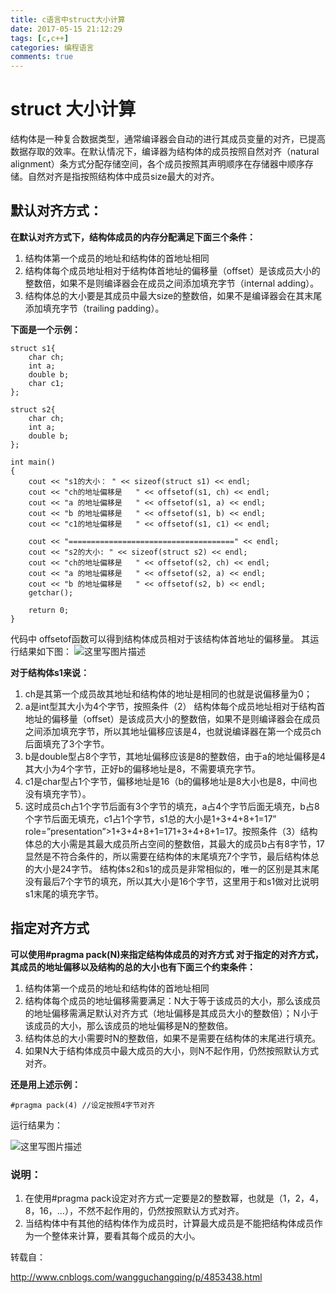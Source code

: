 ```yaml
---
title: c语言中struct大小计算
date: 2017-05-15 21:12:29
tags: [c,c++]
categories: 编程语言
comments: true
---
```

# struct 大小计算
结构体是一种复合数据类型，通常编译器会自动的进行其成员变量的对齐，已提高数据存取的效率。在默认情况下，编译器为结构体的成员按照自然对齐（natural alignment）条方式分配存储空间，各个成员按照其声明顺序在存储器中顺序存储。自然对齐是指按照结构体中成员size最大的对齐。

## 默认对齐方式：
**在默认对齐方式下，结构体成员的内存分配满足下面三个条件：**

1. 结构体第一个成员的地址和结构体的首地址相同
2. 结构体每个成员地址相对于结构体首地址的偏移量（offset）是该成员大小的整数倍，如果不是则编译器会在成员之间添加填充字节（internal adding）。
3. 结构体总的大小要是其成员中最大size的整数倍，如果不是编译器会在其末尾添加填充字节（trailing padding）。

**下面是一个示例：**

```
struct s1{
    char ch;
    int a;
    double b;
    char c1;
};

struct s2{
    char ch;
    int a;
    double b;
};

int main()
{
    cout << "s1的大小： " << sizeof(struct s1) << endl;
    cout << "ch的地址偏移是   " << offsetof(s1, ch) << endl;
    cout << "a 的地址偏移是   " << offsetof(s1, a) << endl;
    cout << "b 的地址偏移是   " << offsetof(s1, b) << endl;
    cout << "c1的地址偏移是   " << offsetof(s1, c1) << endl;

    cout << "=====================================" << endl;
    cout << "s2的大小: " << sizeof(struct s2) << endl;
    cout << "ch的地址偏移是   " << offsetof(s2, ch) << endl;
    cout << "a 的地址偏移是   " << offsetof(s2, a) << endl;
    cout << "b 的地址偏移是   " << offsetof(s2, b) << endl;
    getchar();

    return 0;
}
```
代码中 offsetof函数可以得到结构体成员相对于该结构体首地址的偏移量。
其运行结果如下图：
<img src="http://img.blog.csdn.net/20151003143703690" alt="这里写图片描述">

**对于结构体s1来说：**

1. ch是其第一个成员故其地址和结构体的地址是相同的也就是说偏移量为0；
2. a是int型其大小为4个字节，按照条件（2） 结构体每个成员地址相对于结构首地址的偏移量（offset）是该成员大小的整数倍，如果不是则编译器会在成员之间添加填充字节，所以其地址偏移应该是4，也就说编译器在第一个成员ch后面填充了3个字节。
3. b是double型占8个字节，其地址偏移应该是8的整数倍，由于a的地址偏移是4其大小为4个字节，正好b的偏移地址是8，不需要填充字节。
4. c1是char型占1个字节，偏移地址是16（b的偏移地址是8大小也是8，中间也没有填充字节）。
5. 这时成员ch占1个字节后面有3个字节的填充，a占4个字节后面无填充，b占8个字节后面无填充，c1占1个字节，s1总的大小是1+3+4+8+1=17” role=”presentation”>1+3+4+8+1=171+3+4+8+1=17。按照条件（3）结构体总的大小需是其最大成员所占空间的整数倍，其最大的成员b占有8字节，17显然是不符合条件的，所以需要在结构体的末尾填充7个字节，最后结构体总的大小是24字节。
结构体s2和s1的成员是非常相似的，唯一的区别是其末尾没有最后7个字节的填充，所以其大小是16个字节，这里用于和s1做对比说明s1末尾的填充字节。

## 指定对齐方式 
**可以使用#pragma pack(N)来指定结构体成员的对齐方式
对于指定的对齐方式，其成员的地址偏移以及结构的总的大小也有下面三个约束条件：**

1. 结构体第一个成员的地址和结构体的首地址相同
2. 结构体每个成员的地址偏移需要满足：N大于等于该成员的大小，那么该成员的地址偏移需满足默认对齐方式（地址偏移是其成员大小的整数倍）；Ｎ小于该成员的大小，那么该成员的地址偏移是N的整数倍。
3. 结构体总的大小需要时N的整数倍，如果不是需要在结构体的末尾进行填充。
4. 如果N大于结构体成员中最大成员的大小，则N不起作用，仍然按照默认方式对齐。

**还是用上述示例：**

```
#pragma pack(4) //设定按照4字节对齐
```

运行结果为：

<img src="http://img.blog.csdn.net/20151003150901035" alt="这里写图片描述">

### 说明：
1. 在使用#pragma pack设定对齐方式一定要是2的整数幂，也就是（1，2，4，8，16，…），不然不起作用的，仍然按照默认方式对齐。
2. 当结构体中有其他的结构体作为成员时，计算最大成员是不能把结构体成员作为一个整体来计算，要看其每个成员的大小。

转载自：
   
   <http://www.cnblogs.com/wangguchangqing/p/4853438.html>
